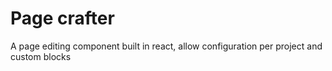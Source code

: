 # Page crafter
A page editing component built in react, allow configuration per project and custom blocks

